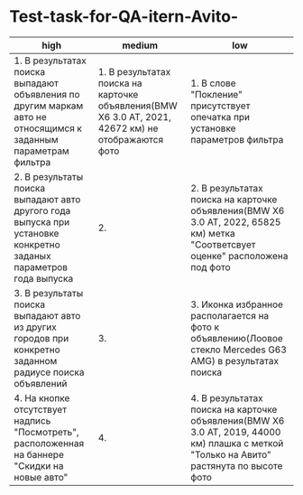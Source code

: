 # Test-task-for-QA-itern-Avito-
| high | medium | low |
| ------------- | ------------- | ------------- |
| 1. В результатах поиска выпадают объявления по другим маркам авто не относящимся к заданным параметрам фильтра    | 1. В результатах поиска на карточке объявления(BMW X6 3.0 AT, 2021, 42672 км) не отображаются фото | 1. В слове "Покление" присутствует опечатка при установке параметров фильтра |
| 2. В результаты поиска выпадают авто другого года выпуска при установке конкретно заданых параметров года выпуска  | 2.  | 2. В результатах поиска на карточке объявления(BMW X6 3.0 AT, 2022, 65825 км) метка "Соответсвует оценке" расположена под фото  |
| 3. В результаты поиска выпадают авто из других городов при конкретно заданном радиусе поиска объявлений  | 3.  | 3. Иконка избранное располагается на фото к объявлению(Лоовое стекло Mercedes G63 AMG) в результатах поиска |
| 4. На кнопке отсутствует надпись "Посмотреть", расположенная на баннере "Скидки на новые авто"  | 4.  | 4. В результатах поиска на карточке объявления(BMW X6 3.0 AT, 2019, 44000 км) плашка с меткой "Только на Авито" растянута по высоте фото   |

